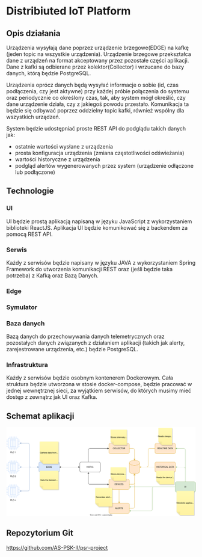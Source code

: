 # Distribiuted IoT Platform

## Opis działania

Urządzenia wysyłają dane poprzez urządzenie brzegowe(EDGE) na kafkę  (jeden topic na wszystkie urządzenia). Urządzenie brzegowe przekształca  dane z urządzeń na format akceptowany przez pozostałe części aplikacji.  Dane z kafki są odbierane przez kolektor(Collector) i wrzucane do bazy  danych, którą będzie PostgreSQL.

Urządzenia oprócz danych będą wysyłać informacje o sobie (id, czas  podłączenia, czy jest aktywne) przy każdej próbie połączenia do systemu  oraz periodycznie co określony czas, tak, aby system mógł określić, czy  dane urządzenie działa, czy z jakiegoś powodu przestało. Komunikacja ta  będzie się odbywać poprzez oddzielny topic kafki, również wspólny dla  wszystkich urządzeń.

System będzie udostępniać proste REST API do podglądu takich danych jak:

- ostatnie wartości wysłane z urządzenia
- prosta konfiguracja urządzenia (zmiana częstotliwości odświeżania)
- wartości historyczne z urządzenia
- podgląd alertów wygenerowanych przez system (urządzenie odłączone lub podłączone)

## Technologie

### UI

UI będzie prostą aplikacją napisaną w języku JavaScript z  wykorzystaniem biblioteki ReactJS. Aplikacja UI będzie komunikować się z  backendem za pomocą REST API.

### Serwis

Każdy z serwisów będzie napisany w języku JAVA z wykorzystaniem  Spring Framework do utworzenia komunikacji REST oraz (jeśli będzie taka  potrzeba) z Kafką oraz Bazą Danych.

### Edge

### Symulator

### Baza danych

Bazą danych do przechowywania danych telemetrycznych oraz pozostałych  danych związanych z działaniem aplikacji (takich jak alerty,  zarejestrowane urządzenia, etc.) będzie PostgreSQL.

### Infrastruktura

Każdy z serwisów będzie osobnym kontenerem Dockerowym. Cała struktura  będzie utworzona w stosie docker-compose, będzie pracować w jednej  wewnętrznej sieci, za wyjątkiem serwisów, do których musimy mieć dostęp z  zewnątrz jak UI oraz Kafka.

## Schemat aplikacji

![project schema](docs/PSR-project-schema.svg)

## Repozytorium Git

https://github.com/AS-PSK-II/psr-project
